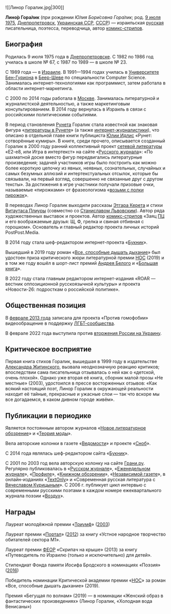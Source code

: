 ![[Линор Горалик.jpg|300]]

**Лино́р Гора́лик** (при рождении *Ю́лия Бори́совна Гора́лик*; род. [9 июля](https://ru.wikipedia.org/wiki/9_июля) [1975](https://ru.wikipedia.org/wiki/1975), [Днепропетровск](https://ru.wikipedia.org/wiki/Днепропетровск), [Украинская ССР](https://ru.wikipedia.org/wiki/Украинская_ССР), [СССР](https://ru.wikipedia.org/wiki/СССР)) — израильская [русская](https://ru.wikipedia.org/wiki/Русский_язык) писательница, поэтесса, переводчица, автор [комикс-стрипов](https://ru.wikipedia.org/wiki/Стрип_(комикс)).

## Биография

Родилась 9 июля 1975 года в [Днепропетровске](https://ru.wikipedia.org/wiki/Днепропетровск). С 1982 по 1986 год училась в школе № 67, с 1987 по 1989 — в школе № 23.

С 1989 года — в [Израиле](https://ru.wikipedia.org/wiki/Израиль). В 1991—1994 годах училась в [Университете Бен-Гуриона](https://ru.wikipedia.org/wiki/Университет_Бен-Гуриона) в [Беер-Шеве](https://ru.wikipedia.org/wiki/Беэр-Шева) по специальности Computer Science. Занималась интернет-технологиями как программист, затем работала в области интернет-маркетинга.

С 2000 по 2014 годы работала в [Москве](https://ru.wikipedia.org/wiki/Москва). Занималась литературной и журналистской деятельностью, а также маркетинговым консультированием. В 2014 году вернулась в Израиль в связи с российскими политическими событиями.

В период становления [Рунета](https://ru.wikipedia.org/wiki/Рунет) Горалик стала известной как знаковая фигура «[литературы в Рунете](https://ru.wikipedia.org/wiki/Литература_в_Рунете)» (а также [интернет-журналистики](https://ru.wikipedia.org/wiki/Горалик,_Линор#Публикации_в_периодике)), что описано в отдельной главе книги публициста [Юлии Идлис](https://ru.wikipedia.org/wiki/Идлис,_Юлия_Борисовна) «Рунет: сотворённые кумиры». В книге, среди прочего, описывается созданный Горалик в 2000 году ранний коллективный проект [сетевой литературы](https://ru.wikipedia.org/wiki/Сетература) «E2-e8, или Игра в интертекст» на сайте «[Русского журнала](https://ru.wikipedia.org/wiki/Русский_журнал)»: «По шахматной доске вместо фигур передвигались литературные  произведения; задачей участников игры было построить как можно более  короткую цепочку из явных, неявных, сознательных, случайных и самых  безумных аллюзий и интертекстуальных отсылок, которые бы связывали, на  первый взгляд, совершенно не связанные друг с другом тексты». За  достижения в игре участники получали призовые очки, называемые  «пирожками» от фразеологизма «[возьми с полки пирожок](https://ru.wiktionary.org/wiki/возьми_с_полки_пирожок)».

В переводах Линор Горалик выходили рассказы [Этгара Керета](https://ru.wikipedia.org/wiki/Керет,_Этгар) и стихи [Витаутаса Плиуры](https://ru.wikipedia.org/wiki/Витаутас_Плиура) (совместно со [Станиславом Львовским](https://ru.wikipedia.org/wiki/Станислав_Львовский)). Автор ряда художественных выставок и проектов. Автор [комикс-стрипов](https://ru.wikipedia.org/wiki/Стрип_(комикс)) «Заяц [ПЦ](https://ru.wikipedia.org/wiki/Ԥ) и его воображаемые друзья: Щ, Ф, грелка и свиная отбивная с горошком».  Основатель и главный редактор проекта личных историй PostPost.Media.

В 2014 году стала шеф-редактором интернет-проекта «[Букник](https://ru.wikipedia.org/wiki/Букник)».

Вышедший в 2019 году роман «[Все, способные дышать дыхание](https://ru.wikipedia.org/wiki/Все,_способные_дышать_дыхание)» был удостоен приза критического жюри литературной премии [НОС](https://ru.wikipedia.org/wiki/НОС) (2019) и в том же году вошёл в шорт-лист премий [Андрея Белого](https://ru.wikipedia.org/wiki/Премия_Андрея_Белого) и «[Большая книга](https://ru.wikipedia.org/wiki/Большая_книга)».

В 2022 году стала главным редактором интернет-издания «ROAR — вестник оппозиционной русскоязычной культуры» и проекта «Новости-26: подросткам о российской политике».

## Общественная позиция

В [феврале 2013 года](https://ru.wikipedia.org/wiki/Февраль_2013_года) записала для проекта «Против гомофобии» видеообращение в поддержку [ЛГБТ-сообщества](https://ru.wikipedia.org/wiki/ЛГБТ-сообщество).

В феврале 2022 года выступила против [вторжения России на Украину](https://ru.wikipedia.org/wiki/Вторжение_России_на_Украину_(2022)). 

## Критическое восприятие

Первая книга стихов Горалик, вышедшая в 1999 году в издательстве [Александра Житинского](https://ru.wikipedia.org/wiki/Житинский,_Александр_Николаевич), вызвала неоднозначную реакцию критиков; впоследствии сама писательница отзывалась о ней как о «детской, очень плохой». Однако уже вторая её книга, сборник малой прозы «Не местные» (2003),  удостоился в прессе восторженных отзывов: «Как всякий настоящий поэт,  Линор Горалик в окружающей реальности находит её тайные, прекрасные и  ужасные слои — так что вскоре мы все догадаемся, в каком дивном городе  живём».

## Публикации в периодике

Является постоянным автором журналов «[Новое литературное обозрение](https://ru.wikipedia.org/wiki/Новое_литературное_обозрение_(журнал))» и «[Теория моды](https://ru.wikipedia.org/wiki/Теория_моды)».

Вела авторские колонки в газете «[Ведомости](https://ru.wikipedia.org/wiki/Ведомости)» и проекте «[Сноб](https://ru.wikipedia.org/wiki/Сноб_(журнал))».

C 2014 года являлась шеф-редактором сайта «[Букник](https://ru.wikipedia.org/wiki/Букник)».

С 2001 по 2003 год вела авторскую колонку на сайте [Грани.ру](https://ru.wikipedia.org/wiki/Грани.ру). Регулярно публиковалась в «[Русском журнале](https://ru.wikipedia.org/wiki/Русский_журнал)», «[Еженедельном журнале](https://ru.wikipedia.org/wiki/Ежедневный_журнал)», «[Профиле](https://ru.wikipedia.org/wiki/Профиль_(журнал))», «[Книжном обозрении](https://ru.wikipedia.org/wiki/Книжное_обозрение)», «[Независимой газете](https://ru.wikipedia.org/wiki/Независимая_газета)», в онлайн-изданиях «[TextOnly](https://ru.wikipedia.org/wiki/TextOnly)» и «Современная русская литература с [Вячеславом Курицыным](https://ru.wikipedia.org/wiki/Курицын,_Вячеслав_Николаевич)». С 2006 г. публикует цикл интервью с современными русскими поэтами в каждом номере ежеквартального журнала поэзии «[Воздух](https://ru.wikipedia.org/wiki/Воздух_(журнал))».

## Награды

Лауреат молодёжной премии «[Триумф](https://ru.wikipedia.org/wiki/Триумф_(премия))» ([2003](https://ru.wikipedia.org/wiki/2003))

Лауреат премии «[Портал](https://ru.wikipedia.org/wiki/Портал_(конвент))» ([2012](https://ru.wikipedia.org/wiki/2012)) за книгу «Устное народное творчество обитателей сектора М1».

Лауреат премии [ФЕОР](https://ru.wikipedia.org/wiki/Федерация_еврейских_общин_России) «Скрипач на крыше» (2013) за книгу «Путеводитель по Израилю (только и исключительно) для детей».

Cтипендиат Фонда памяти Иосифа Бродского в номинациях «Поэзия» ([2016](https://ru.wikipedia.org/wiki/2016))

Победитель номинации Критической академии премии «[НОС](https://ru.wikipedia.org/wiki/НОС_(премия))» за роман «Все, способные дышать дыхание» (2019).

Премия «Бегущая по волнам» (2019) — в номинации «Женский образ в  фантастических произведениях» (Линор Горалик, «Холодная вода Венисаны»)
